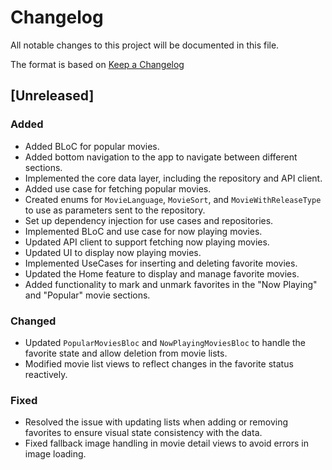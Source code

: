# Changelog

All notable changes to this project will be documented in this file.

The format is based on [Keep a Changelog](https://keepachangelog.com/en/1.0.0/)

## [Unreleased]

### Added
- Added BLoC for popular movies.
- Added bottom navigation to the app to navigate between different sections.
- Implemented the core data layer, including the repository and API client.
- Added use case for fetching popular movies.
- Created enums for `MovieLanguage`, `MovieSort`, and `MovieWithReleaseType` to use as parameters sent to the repository.
- Set up dependency injection for use cases and repositories.
- Implemented BLoC and use case for now playing movies.
- Updated API client to support fetching now playing movies.
- Updated UI to display now playing movies.
- Implemented UseCases for inserting and deleting favorite movies.
- Updated the Home feature to display and manage favorite movies.
- Added functionality to mark and unmark favorites in the "Now Playing" and "Popular" movie sections.

### Changed
- Updated `PopularMoviesBloc` and `NowPlayingMoviesBloc` to handle the favorite state and allow deletion from movie lists.
- Modified movie list views to reflect changes in the favorite status reactively.

### Fixed
- Resolved the issue with updating lists when adding or removing favorites to ensure visual state consistency with the data.
- Fixed fallback image handling in movie detail views to avoid errors in image loading.

